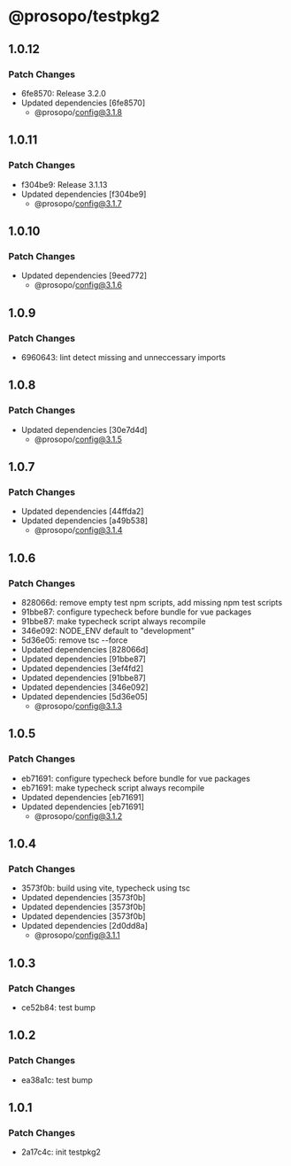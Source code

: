# @prosopo/testpkg2

## 1.0.12
### Patch Changes

- 6fe8570: Release 3.2.0
- Updated dependencies [6fe8570]
  - @prosopo/config@3.1.8

## 1.0.11
### Patch Changes

- f304be9: Release 3.1.13
- Updated dependencies [f304be9]
  - @prosopo/config@3.1.7

## 1.0.10
### Patch Changes

- Updated dependencies [9eed772]
  - @prosopo/config@3.1.6

## 1.0.9
### Patch Changes

- 6960643: lint detect missing and unneccessary imports

## 1.0.8
### Patch Changes

- Updated dependencies [30e7d4d]
  - @prosopo/config@3.1.5

## 1.0.7
### Patch Changes

- Updated dependencies [44ffda2]
- Updated dependencies [a49b538]
  - @prosopo/config@3.1.4

## 1.0.6
### Patch Changes

- 828066d: remove empty test npm scripts, add missing npm test scripts
- 91bbe87: configure typecheck before bundle for vue packages
- 91bbe87: make typecheck script always recompile
- 346e092: NODE_ENV default to "development"
- 5d36e05: remove tsc --force
- Updated dependencies [828066d]
- Updated dependencies [91bbe87]
- Updated dependencies [3ef4fd2]
- Updated dependencies [91bbe87]
- Updated dependencies [346e092]
- Updated dependencies [5d36e05]
  - @prosopo/config@3.1.3

## 1.0.5
### Patch Changes

- eb71691: configure typecheck before bundle for vue packages
- eb71691: make typecheck script always recompile
- Updated dependencies [eb71691]
- Updated dependencies [eb71691]
  - @prosopo/config@3.1.2

## 1.0.4
### Patch Changes

- 3573f0b: build using vite, typecheck using tsc
- Updated dependencies [3573f0b]
- Updated dependencies [3573f0b]
- Updated dependencies [3573f0b]
- Updated dependencies [2d0dd8a]
  - @prosopo/config@3.1.1

## 1.0.3
### Patch Changes

- ce52b84: test bump

## 1.0.2

### Patch Changes

- ea38a1c: test bump

## 1.0.1

### Patch Changes

- 2a17c4c: init testpkg2
